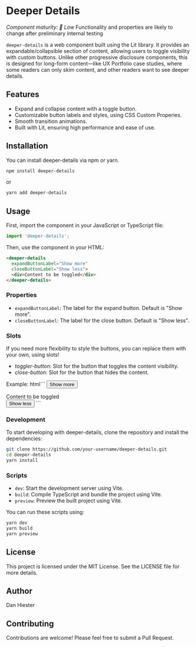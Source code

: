# Deeper Details

_Component maturity: 🛑 Low_
Functionality and properties are likely to change after preliminary internal testing

`deeper-details` is a web component built using the Lit library. It provides an expandable/collapsible section of content, allowing users to toggle visibility with custom buttons. Unlike other progressive disclosure components, this is designed for long-form content—like UX Portfolio case studies, where some readers can only skim content, and other readers want to see deeper details.

## Features
* Expand and collapse content with a toggle button.
* Customizable button labels and styles, using CSS Custom Properies.
* Smooth transition animations.
* Built with Lit, ensuring high performance and ease of use.

## Installation
You can install deeper-details via npm or yarn.

```sh
npm install deeper-details
```

or

```sh
yarn add deeper-details
```

## Usage
First, import the component in your JavaScript or TypeScript file:

```javascript
import 'deeper-details';
```

Then, use the component in your HTML:

```html
<deeper-details
  expandButtonLabel="Show more"
  closeButtonLabel="Show less">
  <div>Content to be toggled</div>
</deeper-details>
```


### Properties
* `expandButtonLabel`: The label for the expand button. Default is "Show more".
* `closeButtonLabel`: The label for the close button. Default is "Show less".

### Slots
If you need more flexibility to style the buttons, you can replace them with your own, using slots!
* *toggler-button*: Slot for the button that toggles the content visibility.
* *close-button*: Slot for the button that hides the content.

Example:
html```
<deeper-details
  expandButtonLabel="Show more"
  closeButtonLabel="Show less">
  <button class="your-button-class" slot="toggler-button">Show more</button>
  <div>Content to be toggled</div>
  <button class="your-button-class" slot="close-button">Show less</button>
</deeper-details>
```

### Development
To start developing with deeper-details, clone the repository and install the dependencies:

```sh
git clone https://github.com/your-username/deeper-details.git
cd deeper-details
yarn install
```

### Scripts
* `dev`: Start the development server using Vite.
* `build`: Compile TypeScript and bundle the project using Vite.
* `preview`: Preview the built project using Vite.

You can run these scripts using:

```sh
yarn dev
yarn build
yarn preview
```

## License
This project is licensed under the MIT License. See the LICENSE file for more details.

## Author
Dan Hiester

## Contributing
Contributions are welcome! Please feel free to submit a Pull Request.
